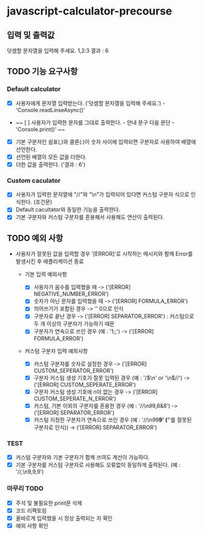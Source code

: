 # javascript-calculator-precourse

## 입력 및 출력값

덧셈할 문자열을 입력해 주세요.
1,2:3
결과 : 6

## TODO 기능 요구사항

### Default calculator

- [x] 사용자에게 문자열 입력받는다. ('덧셈할 문자열을 입력해 주세요.') - 'Console.readLinseAsync()'
- ~~ [ ] 사용자가 입력한 문자를 그대로 출력한다. - 안내 문구 다음 문단 - 'Console.print()' ~~
- [x] 기본 구분자인 쉼표(,)와 클론(:)이 숫자 사이에 입력되면 구분자로 사용하여 배열에 선언한다.
- [x] 선언된 배열의 모든 값을 더한다.
- [x] 더한 값을 출력한다. ('결과 : 6')

### Custom caculator

- [x] 사용자가 입력한 문자열에 "//"와 "\n"가 입력되어 있다면 커스텀 구분자 식으로 인식한다. (조건문)
- [x] Default cacultator와 동일한 기능을 출력한다.
- [x] 기본 구분자와 커스텀 구분자를 혼용해서 사용해도 연산이 출력된다.

## TODO 예외 사항

- 사용자가 잘못된 값을 입력할 경우 '[ERROR]'로 시작하는 메시지와 함께 Error를 발생시킨 후 애플리케이션 종료

  - 기본 입력 예외사항

    - [x] 사용자가 음수를 입력했을 때 -> ('[ERROR] NEGATIVE_NUMBER_ERROR')
    - [x] 숫자가 아닌 문자를 입력했을 때 -> ('[ERROR] FORMULA_ERROR')
    - [x] 띄어쓰기가 포함된 경우 -> '' 0으로 인식
    - [x] 구분자로 끝난 경우 -> ('[ERROR] SEPARATOR_ERROR') : 커스텀으로 두 개 이상의 구분자가 가능하기 때문
    - [x] 구분자가 연속으로 쓰인 경우 (예 : '1;;') -> ('[ERROR] FORMULA_ERROR')

  - 커스텀 구분자 입력 예외사항

    - [x] 커스텀 구분자를 숫자로 설정한 경우 -> ('[ERROR] CUSTOM_SEPERATOR_ERROR')
    - [x] 구분자 커스텀 생성 기호가 잘못 입력된 경우 (예 : '/$\n' or '\n$//') -> ('[ERROR] CUSTOM_SEPERATE_ERROR')
    - [x] 구분자 커스텀 생성 기호에 n이 없는 경우 -> ('[ERROR] CUSTOM_SEPERATE_N_ERROR')
    - [x] 커스텀, 기본 이외의 구분자를 혼용한 경우 (예 : '//*\n9*9,8&8') -> ('[ERROR] SEPARATOR_ERROR')
    - [x] 커스텀 지정한 구분자가 연속으로 쓰인 경우 (예 : '//*\n9*9**9' ('**'를 잘못된 구분자로 인식)) -> ('[ERROR] SEPARATOR_ERROR')

### TEST

- [x] 커스텀 구분자와 기본 구분자가 함께 쓰여도 계산이 가능하다.
- [x] 기본 구분자를 커스텀 구분자로 사용해도 오류없이 동일하게 출력된다. (예 : '//,\n9,9,9')

### 마무리 TODO

- [x] 주석 및 불필요한 print문 삭제
- [x] 코드 리팩토링
- [x] 올바르게 입력했을 시 정상 출력되는 지 확인
- [x] 예외 사항 확인
